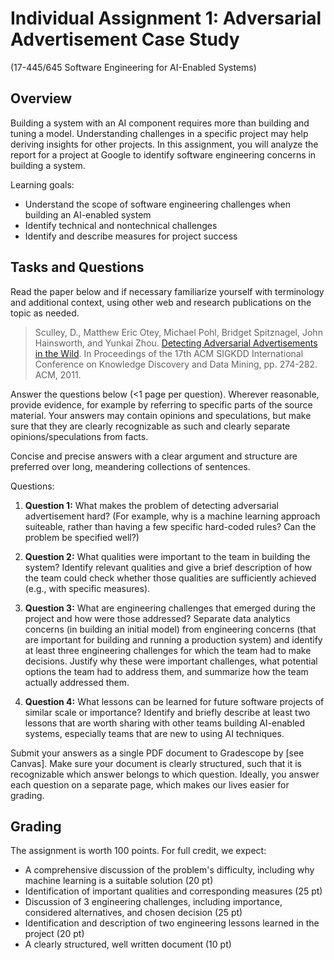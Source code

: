 # Individual Assignment 1: Adversarial Advertisement Case Study

(17-445/645 Software Engineering for AI-Enabled Systems)

## Overview

Building a system with an AI component requires more than building and tuning a model. Understanding challenges in a specific project may help deriving insights for other projects. In this assignment, you will analyze the report for a project at Google to identify software engineering concerns in building a system.

Learning goals:
* Understand the scope of software engineering challenges when building an AI-enabled system
* Identify technical and nontechnical challenges
* Identify and describe measures for project success

## Tasks and Questions

Read the paper below and if necessary familiarize yourself with terminology and additional context, using other web and research publications on the topic as needed.

> Sculley, D., Matthew Eric Otey, Michael Pohl, Bridget Spitznagel, John Hainsworth, and Yunkai Zhou. [Detecting Adversarial Advertisements in the Wild](https://storage.googleapis.com/pub-tools-public-publication-data/pdf/37195.pdf). In Proceedings of the 17th ACM SIGKDD International Conference on Knowledge Discovery and Data Mining, pp. 274-282. ACM, 2011.

Answer the questions below (<1 page per question). Wherever reasonable, provide evidence, for example by referring to specific parts of the source material. Your answers may contain opinions and speculations, but make sure that they are clearly recognizable as such and clearly separate opinions/speculations from facts. 

Concise and precise answers with a clear argument and structure are preferred over long, meandering collections of sentences.

Questions:

1. **Question 1:** What makes the problem of detecting adversarial advertisement hard? (For example, why is a machine learning approach suiteable, rather than having a few specific hard-coded rules? Can the problem be specified well?)

2. **Question 2:** What qualities were important to the team in building the system? Identify relevant qualities and give a brief description of how the team could check whether those qualities are sufficiently achieved (e.g., with specific measures).

3. **Question 3:** What are engineering challenges that emerged during the project and how were those addressed? Separate data analytics concerns (in building an initial model) from engineering concerns (that are important for building and running a production system) and identify at least three engineering challenges for which the team had to make decisions. Justify why these were important challenges, what potential options the team had to address them, and summarize how the team actually addressed them.

4. **Question 4:** What lessons can be learned for future software projects of similar scale or importance? Identify and briefly describe at least two lessons that are worth sharing with other teams building AI-enabled systems, especially teams that are new to using AI techniques.

Submit your answers as a single PDF document to Gradescope by [see Canvas]. Make sure your document is clearly structured, such that it is recognizable which answer belongs to which question. Ideally, you answer each question on a separate page, which makes our lives easier for grading.


## Grading

The assignment is worth 100 points. For full credit, we expect:
* A comprehensive discussion of the problem's difficulty, including why machine learning is a suitable solution (20 pt)
* Identification of important qualities and corresponding measures (25 pt)
* Discussion of 3 engineering challenges, including importance, considered alternatives, and chosen decision (25 pt)
* Identification and description of two engineering lessons learned in the project (20 pt)
* A clearly structured, well written document (10 pt)
